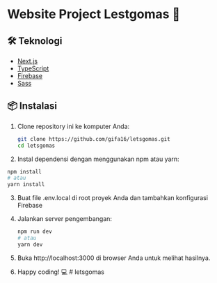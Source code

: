# Website Project Lestgomas 🚀

## 🛠️ Teknologi

- [Next.js](https://nextjs.org/)
- [TypeScript](https://www.typescriptlang.org/)
- [Firebase](https://firebase.google.com/)
- [Sass](https://sass-lang.com/)

## 📦 Instalasi

1. Clone repository ini ke komputer Anda:

   ```bash
   git clone https://github.com/gifa16/letsgomas.git
   cd letsgomas

 2. Instal dependensi dengan menggunakan npm atau yarn:

   ```bash
   npm install
   # atau
   yarn install
   ```

 3. Buat file .env.local di root proyek Anda dan tambahkan konfigurasi Firebase
    
 5. Jalankan server pengembangan:

    ```bash
    npm run dev
    # atau
    yarn dev
    
 7. Buka http://localhost:3000 di browser Anda untuk melihat hasilnya.
    
 9. Happy coding! 💻
#   l e t s g o m a s  
 